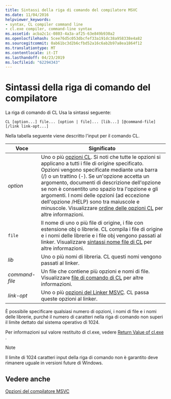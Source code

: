 ```yaml
---
title: Sintassi della riga di comando del compilatore MSVC
ms.date: 11/04/2016
helpviewer_keywords:
- syntax, CL compiler command line
- cl.exe compiler, command-line syntax
ms.assetid: acba2c1c-0803-4a3a-af25-63e849b930a2
ms.openlocfilehash: 5cee76d5c053dbcfef33a191dc38a958338e4a82
ms.sourcegitcommit: 0ab61bc3d2b6cfbd52a16c6ab2b97a8ea1864f12
ms.translationtype: MT
ms.contentlocale: it-IT
ms.lasthandoff: 04/23/2019
ms.locfileid: "62294343"
---
```

# <a name="compiler-command-line-syntax"></a>Sintassi della riga di comando del compilatore

La riga di comando di CL Usa la sintassi seguente:

```
CL [option...] file... [option | file]... [lib...] [@command-file] [/link link-opt...]
```

Nella tabella seguente viene descritto l'input per il comando CL.

|Voce|Significato|
|-----------|-------------|
|*option*|Uno o più [opzioni CL](compiler-options.md). Si noti che tutte le opzioni si applicano a tutti i file di origine specificato. Opzioni vengono specificate mediante una barra (/) o un trattino (-). Se un'opzione accetta un argomento, documenti di descrizione dell'opzione se non è consentito uno spazio tra l'opzione e gli argomenti. I nomi delle opzioni (ad eccezione dell'opzione /HELP) sono tra maiuscole e minuscole. Visualizzare [ordine delle opzioni CL](order-of-cl-options.md) per altre informazioni.|
|`file`|Il nome di uno o più file di origine, i file con estensione obj o librerie. CL compila i file di origine e i nomi delle librerie e i file obj vengono passati al linker. Visualizzare [sintassi nome file di CL](cl-filename-syntax.md) per altre informazioni.|
|*lib*|Uno o più nomi di libreria. CL questi nomi vengono passati al linker.|
|*command-file*|Un file che contiene più opzioni e nomi di file. Visualizzare [file di comando di CL](cl-command-files.md) per altre informazioni.|
|*link-opt*|Uno o più [opzioni del Linker MSVC](linker-options.md). CL passa queste opzioni al linker.|

È possibile specificare qualsiasi numero di opzioni, i nomi di file e i nomi delle librerie, purché il numero di caratteri nella riga di comando non superi il limite dettato dal sistema operativo di 1024.

Per informazioni sul valore restituito di cl.exe, vedere [Return Value of cl.exe](return-value-of-cl-exe.md) .

> [!NOTE]
>  Il limite di 1024 caratteri input della riga di comando non è garantito deve rimanere uguale in versioni future di Windows.

## <a name="see-also"></a>Vedere anche

[Opzioni del compilatore MSVC](compiler-options.md)
